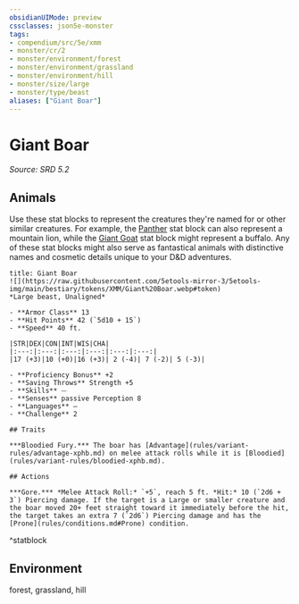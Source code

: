 ```yaml
---
obsidianUIMode: preview
cssclasses: json5e-monster
tags:
- compendium/src/5e/xmm
- monster/cr/2
- monster/environment/forest
- monster/environment/grassland
- monster/environment/hill
- monster/size/large
- monster/type/beast
aliases: ["Giant Boar"]
---
```

# Giant Boar
*Source: SRD 5.2*  

## Animals

Use these stat blocks to represent the creatures they're named for or other similar creatures. For example, the [Panther](panther-xmm.md) stat block can also represent a mountain lion, while the [Giant Goat](giant-goat-xmm.md) stat block might represent a buffalo. Any of these stat blocks might also serve as fantastical animals with distinctive names and cosmetic details unique to your D&D adventures.

```ad-statblock
title: Giant Boar
![](https://raw.githubusercontent.com/5etools-mirror-3/5etools-img/main/bestiary/tokens/XMM/Giant%20Boar.webp#token)
*Large beast, Unaligned*

- **Armor Class** 13
- **Hit Points** 42 (`5d10 + 15`)
- **Speed** 40 ft.

|STR|DEX|CON|INT|WIS|CHA|
|:---:|:---:|:---:|:---:|:---:|:---:|
|17 (+3)|10 (+0)|16 (+3)| 2 (-4)| 7 (-2)| 5 (-3)|

- **Proficiency Bonus** +2
- **Saving Throws** Strength +5
- **Skills** ⏤
- **Senses** passive Perception 8
- **Languages** —
- **Challenge** 2

## Traits

***Bloodied Fury.*** The boar has [Advantage](rules/variant-rules/advantage-xphb.md) on melee attack rolls while it is [Bloodied](rules/variant-rules/bloodied-xphb.md).

## Actions

***Gore.*** *Melee Attack Roll:* `+5`, reach 5 ft. *Hit:* 10 (`2d6 + 3`) Piercing damage. If the target is a Large or smaller creature and the boar moved 20+ feet straight toward it immediately before the hit, the target takes an extra 7 (`2d6`) Piercing damage and has the [Prone](rules/conditions.md#Prone) condition.
```
^statblock

## Environment

forest, grassland, hill